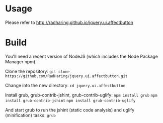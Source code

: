 Usage
=====
Please refer to http://radharing.github.io/jquery.ui.affectbutton

Build
=====
You'll need a recent version of NodeJS (which includes the Node Package Manager npm).

Clone the repository:
```git clone https://github.com/RadHaring/jquery.ui.affectbutton.git```

Change into the new directory:
```cd jquery.ui.affectbutton```

Install grub, grub-contrib-jshint, grub-contrib-uglify:
```npm install grub```
```npm install grub-contrib-jshint```
```npm install grub-contrib-uglify```

And start grub to run the jshint (static code analysis) and uglify (minification) tasks:
```grub```

